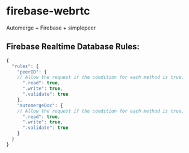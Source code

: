 # firebase-webrtc
Automerge + Firebase + simplepeer

## Firebase Realtime Database Rules:
```javascript
{
  "rules": {
    "peerID": {
    // Allow the request if the condition for each method is true.
      ".read": true,
      ".write": true,
      ".validate": true
    },
    "automergeDoc": {
    // Allow the request if the condition for each method is true.
      ".read": true,
      ".write": true,
      ".validate": true
    }
  }
}
```
